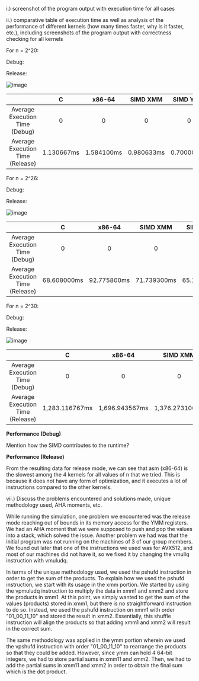 i.) screenshot of the program output with execution time for all cases

ii.) comparative table of execution time as well as analysis of the performance of different kernels (how many times faster, why is it faster, etc.), including screenshots of the program output with correctness checking for all kernels

For n = 2^20:

Debug:



Release:

![image](https://github.com/adriel0/MCO1-CEPARCO-GRP1/assets/115350015/137f88fe-78ea-494f-b77b-ee764032292d)


|       | C | x86-64| SIMD XMM | SIMD YMM |
| :-----: | :-------: | :-------: | :-------: | :-------: |
| Average Execution Time (Debug)|    0    |    0    |    0    |    0    |
| Average Execution Time (Release)|    1.130667ms    |    1.584100ms    |    0.980633ms    |    0.700000ms    |

For n = 2^26:

Debug:



Release:

![image](https://github.com/adriel0/MCO1-CEPARCO-GRP1/assets/115350015/ea7f3b25-59f2-47fd-9f43-e98740f58780)


|       | C | x86-64| SIMD XMM | SIMD YMM |
| :-----: | :-------: | :-------: | :-------: | :-------: |
| Average Execution Time (Debug)|    0    |    0    |    0    |    0    |
| Average Execution Time (Release)|    68.608000ms    |    92.775800ms    |    71.739300ms    |    65.100000ms    |

For n = 2^30:

Debug:



Release:

![image](https://github.com/adriel0/MCO1-CEPARCO-GRP1/assets/115350015/b8e3f998-afd9-4b72-b105-e571c8142be1)

|       | C | x86-64| SIMD XMM | SIMD YMM |
| :-----: | :-------: | :-------: | :-------: | :-------: |
| Average Execution Time (Debug)|    0    |    0    |    0    |    0    |
| Average Execution Time (Release)|    1,283.116767ms    |    1,696.943567ms    |    1,376.273100ms    |    1,268.833333ms    |

**Performance (Debug)**

Mention how the SIMD contributes to the runtime? 

**Performance (Release)**

From the resulting data for release mode, we can see that asm (x86-64) is the slowest among the 4 kernels for all values of n that we tried. This is because it does not have any form of optimization, and it executes a lot of instructions compared to the other kernels.  


vii.) Discuss the problems encountered and solutions made, unique methodology used, AHA moments, etc.

While running the simulation, one problem we encountered was the release mode reaching out of bounds in its memory access for the YMM registers. We had an AHA moment that we were supposed to push and pop the values into a stack, which solved the issue. Another problem we had was that the initial program was not running on the machines of 3 of our group members. We found out later that one of the instructions we used was for AVX512, and most of our machines did not have it, so we fixed it by changing the vmullq instruction with vmuludq.

In terms of the unique methodology used, we used the pshufd instruction in order to get the sum of the products. To explain how we used the pshufd instruction, we start with its usage in the xmm portion. We started by using the vpmuludq instruction to multiply the data in xmm1 and xmm2 and store the products in xmm1. At this point, we simply wanted to get the sum of the values (products) stored in xmm1, but there is no straightforward instruction to do so. Instead, we used the pshufd instruction on xmm1 with order "01_00_11_10" and stored the result in xmm2. Essentially, this shuffle instruction will align the products so that adding xmm1 and xmm2 will result in the correct sum.

The same methodology was applied in the ymm portion wherein we used the vpshufd instruction with order "01_00_11_10" to rearrange the products so that they could be added. However, since ymm can hold 4 64-bit integers, we had to store partial sums in xmm11 and xmm2. Then, we had to add the partial sums in xmm11 and xmm2 in order to obtain the final sum which is the dot product.
